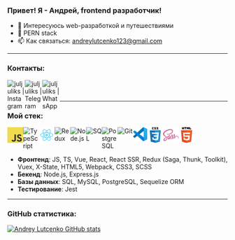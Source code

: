 ### Привет! Я - Андрей, frontend разработчик!

- 👀 Интересуюсь web-разработкой и путешествиями
- :space_invader: PERN stack
- 📫 Как связаться: andreylutcenko123@gmail.com

---
### Контакты:

[<img align="left" alt="juljuliks | Instagram" width="40px" src="https://upload.wikimedia.org/wikipedia/commons/thumb/f/f3/VK_Compact_Logo_%282021-present%29.svg/1200px-VK_Compact_Logo_%282021-present%29.svg.png" />][vkontakte]
[<img align="left" alt="juljuliks | Telegram" width="40px" src="https://img.icons8.com/fluency/48/000000/telegram-app.png"/>][telegram]
[<img align="left" alt="juljuliks | WhatsApp" width="40px" src="https://img.icons8.com/color/48/000000/whatsapp.png" />][whatsapp]

<br/>
<br/>

---
### Мой стек:

[<img align="left" alt="JavaScript" width="36px" src="https://raw.githubusercontent.com/github/explore/80688e429a7d4ef2fca1e82350fe8e3517d3494d/topics/javascript/javascript.png" />][git]
[<img align="left" alt="TypeScript" width="36px" src="https://img.icons8.com/color/48/000000/typescript.png"/>][git]
[<img align="left" alt="React" width="36px" src="https://raw.githubusercontent.com/github/explore/80688e429a7d4ef2fca1e82350fe8e3517d3494d/topics/react/react.png" />][git]
[<img align="left" alt="Redux"  width="36px" src="https://img.icons8.com/color/48/000000/redux.png"/>][git]
[<img align="left" alt="Node.js" width="36px" src="https://tanhakabir.gallerycdn.vsassets.io/extensions/tanhakabir/node-js-education-extension-pack/0.0.2/1614646389779/Microsoft.VisualStudio.Services.Icons.Default" />][git]
[<img align="left" alt="SQL" width="36px" src="https://img.icons8.com/color-glass/48/000000/sql.png"/>][git]
[<img align="left" alt="PostgreSQL" width="36px" src="https://img.icons8.com/color/50/000000/postgreesql.png"/>][git]
[<img align="left" alt="Git" width="36px" src="https://img.icons8.com/color/48/000000/git.png"/>][git]
[<img align="left" alt="Visual Studio Code" width="32px" src="https://raw.githubusercontent.com/github/explore/80688e429a7d4ef2fca1e82350fe8e3517d3494d/topics/visual-studio-code/visual-studio-code.png" />][git]
[<img align="left" alt="CSS3" width="36px" src="https://raw.githubusercontent.com/github/explore/80688e429a7d4ef2fca1e82350fe8e3517d3494d/topics/css/css.png" />][git]
[<img align="left" alt="Sass" width="36px" src="https://raw.githubusercontent.com/github/explore/80688e429a7d4ef2fca1e82350fe8e3517d3494d/topics/sass/sass.png" />][git]
[<img align="left" alt="HTML5" width="36px" src="https://raw.githubusercontent.com/github/explore/80688e429a7d4ef2fca1e82350fe8e3517d3494d/topics/html/html.png" />][git]

<br/>
<br/>
<br/>

- **Фронтенд**: JS, TS, Vue, React, React SSR, Redux (Saga, Thunk, Toolkit), Vuex, X-State, HTML5, Webpack, CSS3, SCSS
- **Бекенд**: Node.js, Express.js
- **Базы данных**: SQL, MySQL, PostgreSQL, Sequelize ORM
- **Тестирование**: Jest


---
### GitHub cтатистика:
[![Andrey Lutcenko GitHub stats](https://github-readme-stats.vercel.app/api?username=andreylutz&total_stars=false&hide=issues&count_private=true&show_icons=true&theme=nightowl)](https://github.com/andreylutz)

[vkontakte]: https://vk.com/andrey_lutcenko
[whatsapp]: https://wa.me/+79001215204
[telegram]: https://t.me/Andrey_Lucenko
[git]: https://github.com/andreylutz
